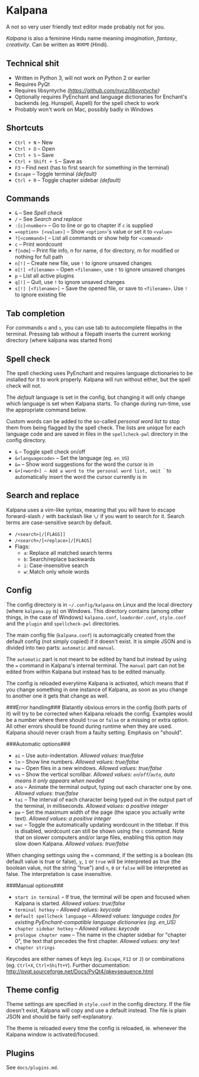 ﻿Kalpana
=======

A not so very user friendly text editor made probably not for you.

*Kalpana* is also a feminine Hindu name meaning *imagination*, *fantasy*, *creativity*. Can be written as  कल्पना (Hindi).


Technical shit
--------------
* Written in Python 3, will not work on Python 2 or earlier
* Requires PyQt
* Requires libsyntyche *(https://github.com/nycz/libsyntyche)*
* Optionally requires PyEnchant and language dictionaries for Enchant's backends (eg. Hunspell, Aspell) for the spell check to work
* Probably won't work on Mac, possibly badly in Windows


Shortcuts
-------------------
* `Ctrl + N` – New
* `Ctrl + O` – Open
* `Ctrl + S` – Save
* `Ctrl + Shift + S` – Save as
* `F3` – Find next (has to first search for something in the terminal)
* `Escape` – Toggle terminal *(default)*
* `Ctrl + R` – Toggle chapter sidebar *(default)*


Commands
--------
* `&` – See *Spell check*
* `/` – See *Search and replace*
* `:[c]<number>` – Go to line or go to chapter if `c` is supplied
* `=<option> [<value>]` – Show `<option>`'s value or set it to `<value>`
* `?[<command>]` – List all commands or show help for `<command>`
* `c` – Print wordcount
* `f[ndm]` – Print file info, n for name, d for directory, m for modified or nothing for full path
* `n[!]` – Create new file, use `!` to ignore unsaved changes
* `o[!] <filename>` – Open `<filename>`, use `!` to ignore unsaved changes
* `p` – List all active plugins
* `q[!]` – Quit, use `!` to ignore unsaved changes
* `s[!] [<filename>]` – Save the opened file, or save to `<filename>`. Use `!` to ignore existing file


Tab completion
--------------
For commands `o` and `s`, you can use tab to autocomplete filepaths in the terminal. Pressing tab without a filepath inserts the current working directory (where kalpana was started from)


Spell check
-----------
The spell checking uses PyEnchant and requires language dictionaries to be installed for it to work properly. Kalpana will run without either, but the spell check will not.

The *default* language is set in the config, but changing it will only change which language is set when Kalpana starts. To change during run-time, use the appropriate command below.

Custom words can be added to the so-called *personal word list* to stop them from being flagged by the spell check. The lists are unique for each language code and are saved in files in the `spellcheck-pwl` directory in the config directory.

* `&` – Toggle spell check on/off
* `&<languagecode>` – Set the language (eg. `en_US`)
* `&=` – Show word suggestions for the word the cursor is in
* `&+[<word>] – Add a word to the personal word list, omit `<word>` to automatically insert the word the cursor currently is in


Search and replace
------------------
Kalpana uses a vim-like syntax, meaning that you will have to escape forward-slash `/` with backslash like `\/` if you want to search for it. Search terms are case-sensitive search by default.

* `/<search>[/[FLAGS]]`
* `/<search>/[<replace>]/[FLAGS]`
* Flags:
    * `a`: Replace all matched search terms
    * `b`: Search/replace backwards
    * `i`: Case-insensitive search
    * `w`: Match only whole words


Config
------
The config directory is in `~/.config/kalpana` on Linux and the local directory (where `kalpana.py` is) on Windows. This directory contains (among other things, in the case of Windows) `kalpana.conf`, `loadorder.conf`, `style.conf` and the `plugin` and `spellcheck-pwl` directories.

The main config file (`kalpana.conf`) is automagically created from the default config (not simply copied) if it doesn't exist. It is simple JSON and is divided into two parts: `automatic` and `manual`.

The `automatic` part is not meant to be edited by hand but instead by using the `=` command in Kalpana's internal terminal. The `manual` part can not be edited from within Kalpana but instead has to be edited manually.

The config is reloaded everytime Kalpana is activated, which means that if you change something in one instance of Kalpana, as soon as you change to another one it gets that change as well.

###Error handling###
Blatantly obvious errors in the config (both parts of it) will try to be corrected when Kalpana reloads the config. Examples would be a number where there should `true` or `false` or a missing or extra option. All other errors should be found during runtime when they are used. Kalpana should never crash from a faulty setting. Emphasis on "should".

###Automatic options###
* `ai` – Use auto-indentation. *Allowed values: true/false*
* `ln` – Show line numbers. *Allowed values: true/false*
* `nw` – Open files in a new windows. *Allowed values: true/false*
* `vs` – Show the vertical scrollbar. *Allowed values: `on`/`off`/`auto`, auto means it only appears when needed*
* `ato` – Animate the terminal output, typing out each character one by one. *Allowed values: true/false*
* `tai` – The interval of each character being typed out in the output part of the terminal, in milliseconds. *Allowed values: a positive integer*
* `pw` – Set the maximum width of the page (the space you actually write text). *Allowed values: a positive integer*
* `swc` – Toggle the automatically updating wordcount in the titlebar. If this is disabled, wordcount can still be shown using the `c` command. Note that on slower computers and/or large files, enabling this option may slow down Kalpana. *Allowed values: true/false*

When changing settings using the `=` command, if the setting is a boolean (its default value is true or false), `y`, `1` or `true` will be interpreted as true (the boolean value, not the string "true") and  `n`, `0` or `false` will be interpreted as false. The interpretation is case insensitive.

###Manual options###
* `start in terminal` – If true, the terminal will be open and focused when Kalpana is started. *Allowed values: true/false*
* `terminal hotkey` – *Allowed values: keycode*
* `default spellcheck language` – *Allowed values: language codes for existing PyEnchant-compatible language dictionaries (eg. en_US)*
* `chapter sidebar hotkey` – *Allowed values: keycode*
* `prologue chapter name` – The name in the chapter sidebar for "chapter 0", the text that precedes the first chapter. *Allowed values: any text*
* `chapter strings`

Keycodes are either names of keys (eg. `Escape`, `F12` or `J`) or combinations (eg. `Ctrl+X`, `Ctrl+Shift+Y`). Further documentation: http://pyqt.sourceforge.net/Docs/PyQt4/qkeysequence.html


Theme config
------------
Theme settings are specified in `style.conf` in the config directory. If the file doesn't exist, Kalpana will copy and use a default instead. The file is plain JSON and should be fairly self-explanatory.

The theme is reloaded every time the config is reloaded, ie. whenever the Kalpana window is activated/focused.


Plugins
-------
See `docs/plugins.md`.
